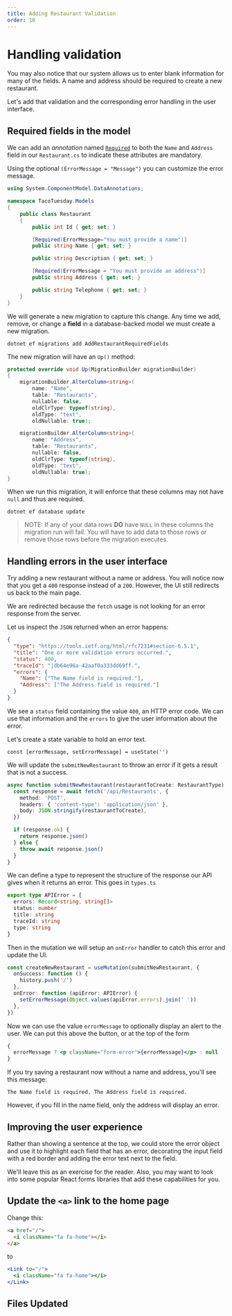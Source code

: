 ```yaml
---
title: Adding Restaurant Validation
order: 10
---
```


# Handling validation

You may also notice that our system allows us to enter blank information for
many of the fields. A name and address should be required to create a new
restaurant.

Let's add that validation and the corresponding error handling in the user
interface.

## Required fields in the model

We can add an _annotation_ named
[`Required`](https://docs.microsoft.com/en-us/ef/core/modeling/entity-properties?tabs=data-annotations%2Cfluent-api%2Cwithout-nrt#explicit-configuration)
to both the `Name` and `Address` field in our `Restaurant.cs` to indicate these
attributes are mandatory.

Using the optional `(ErrorMessage = "Message")` you can customize the error
message.

```csharp
using System.ComponentModel.DataAnnotations;

namespace TacoTuesday.Models
{
    public class Restaurant
    {
        public int Id { get; set; }

        [Required(ErrorMessage="You must provide a name")]
        public string Name { get; set; }

        public string Description { get; set; }

        [Required(ErrorMessage = "You must provide an address")]
        public string Address { get; set; }

        public string Telephone { get; set; }
    }
}
```

We will generate a new migration to capture this change. Any time we add,
remove, or change a **field** in a database-backed model we must create a new
migration.

```shell
dotnet ef migrations add AddRestaurantRequiredFields
```

The new migration will have an `Up()` method:

```csharp
protected override void Up(MigrationBuilder migrationBuilder)
{
    migrationBuilder.AlterColumn<string>(
        name: "Name",
        table: "Restaurants",
        nullable: false,
        oldClrType: typeof(string),
        oldType: "text",
        oldNullable: true);

    migrationBuilder.AlterColumn<string>(
        name: "Address",
        table: "Restaurants",
        nullable: false,
        oldClrType: typeof(string),
        oldType: "text",
        oldNullable: true);
}
```

When we run this migration, it will enforce that these columns may not have
`null` and thus are required.

```shell
dotnet ef database update
```

> NOTE: If any of your data rows **DO** have `NULL` in these columns the
> migration run will fail. You will have to add data to those rows or remove
> those rows before the migration executes.

## Handling errors in the user interface

Try adding a new restaurant without a name or address. You will notice now that
you get a `400` response instead of a `200`. However, the UI still redirects us
back to the main page.

We are redirected because the `fetch` usage is not looking for an error response
from the server.

Let us inspect the `JSON` returned when an error happens:

```json
{
  "type": "https://tools.ietf.org/html/rfc7231#section-6.5.1",
  "title": "One or more validation errors occurred.",
  "status": 400,
  "traceId": "|db64e96a-42aaf0a333dd69ff.",
  "errors": {
    "Name": ["The Name field is required."],
    "Address": ["The Address field is required."]
  }
}
```

We see a `status` field containing the value `400`, an HTTP error code. We can
use that information and the `errors` to give the user information about the
error.

Let's create a state variable to hold an error text.

```
const [errorMessage, setErrorMessage] = useState('')
```

We will update the `submitNewRestaurant` to throw an error if it gets a result
that is not a success.

```typescript
async function submitNewRestaurant(restaurantToCreate: RestaurantType) {
  const response = await fetch('/api/Restaurants', {
    method: 'POST',
    headers: { 'content-type': 'application/json' },
    body: JSON.stringify(restaurantToCreate),
  })

  if (response.ok) {
    return response.json()
  } else {
    throw await response.json()
  }
}
```

We can define a type to represent the structure of the response our API gives
when it returns an error. This goes in `types.ts`

```typescript
export type APIError = {
  errors: Record<string, string[]>
  status: number
  title: string
  traceId: string
  type: string
}
```

Then in the mutation we will setup an `onError` handler to catch this error and
update the UI.

```typescript
const createNewRestaurant = useMutation(submitNewRestaurant, {
  onSuccess: function () {
    history.push('/')
  },
  onError: function (apiError: APIError) {
    setErrorMessage(Object.values(apiError.errors).join(' '))
  },
})
```

Now we can use the value `errorMessage` to optionally display an alert to the
user. We can put this above the button, or at the top of the form

```jsx
{
  errorMessage ? <p className="form-error">{errorMessage}</p> : null
}
```

If you try saving a restaurant now without a name and address, you'll see this
message:

```
The Name field is required. The Address field is required.
```

However, if you fill in the name field, only the address will display an error.

## Improving the user experience

Rather than showing a sentence at the top, we could store the error object and
use it to highlight each field that has an error, decorating the input field
with a red border and adding the error text next to the field.

We'll leave this as an exercise for the reader. Also, you may want to look into
some popular React forms libraries that add these capabilities for you.

## Update the `<a>` link to the home page

Change this:

```html
<a href="/">
  <i className="fa fa-home"></i>
</a>
```

to

```jsx
<Link to="/">
  <i className="fa fa-home"></i>
</Link>

```

## Files Updated

<!-- Adds some validation of restaurant fields -->
<GithubCommitViewer repo="suncoast-devs/TacoTuesday" commit="2253d9ba68715f324c92a823135e3e649e93ee0e" />
